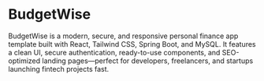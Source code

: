 # BudgetWise
BudgetWise is a modern, secure, and responsive personal finance app template built with React, Tailwind CSS, Spring Boot, and MySQL. It features a clean UI, secure authentication, ready-to-use components, and SEO-optimized landing pages—perfect for developers, freelancers, and startups launching fintech projects fast.
